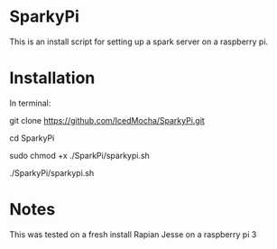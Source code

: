 # SparkyPi
This is an install script for setting up a spark server on a raspberry pi.

# Installation
In terminal:

git clone https://github.com/IcedMocha/SparkyPi.git

cd SparkyPi

sudo chmod +x ./SparkPi/sparkypi.sh

./SparkyPi/sparkypi.sh

# Notes
This was tested on a fresh install Rapian Jesse on a raspberry pi 3
